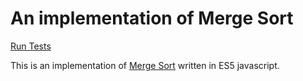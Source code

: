 # An implementation of Merge Sort

[Run Tests](https://ryanbard.github.io/javascript-coding-katas/algorithms/sorting/mergesort/mergesort.html)

This is an implementation of [Merge Sort](https://en.wikipedia.org/wiki/Merge_sort) written in ES5 javascript.
